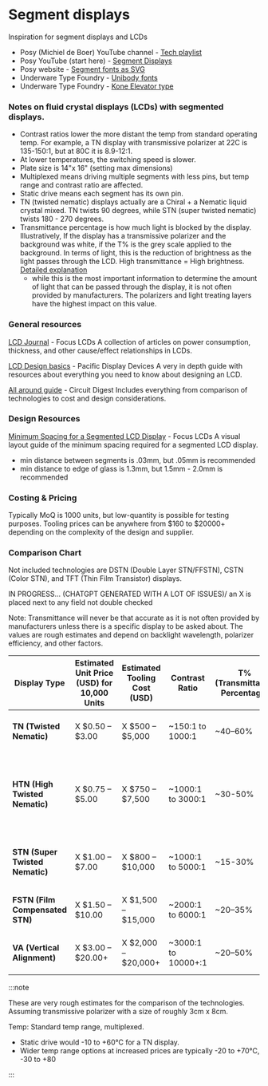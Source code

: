 # Segment displays

Inspiration for segment displays and LCDs
- Posy (Michiel de Boer) YouTube channel - [Tech playlist](https://www.youtube.com/watch?v=1qIHCUWAgh4&list=PLRHvp3qQOkrKuW0IfeC-pJ2FNQc7cmbNi)
- Posy YouTube (start here) - [Segment Displays](https://www.youtube.com/watch?v=RTB5XhjbgZA)
- Posy website - [Segment fonts as SVG](https://www.michieldb.nl/other/segments/)
- Underware Type Foundry - [Unibody fonts](https://underware.nl/fonts_in_use/Unibody)
- Underware Type Foundry - [Kone Elevator type](https://www.underware.nl/custom_type/kone/)


### Notes on fluid crystal displays (LCDs) with segmented displays.
- Contrast ratios lower the more distant the temp from standard operating temp. For example, a TN display with transmissive polarizer at 22C is 135-150:1, but at 80C it is 8.9-12:1.
- At lower temperatures, the switching speed is slower.
- Plate size is 14"x 16" (setting max dimensions)
- Multiplexed means driving multiple segments with less pins, but temp range and contrast ratio are affected.
- Static drive means each segment has its own pin.
- TN (twisted nematic) displays actually are a Chiral + a Nematic liquid crystal mixed. TN twists 90 degrees, while STN (super twisted nematic) twists 180 - 270 degrees. 
- Transmittance percentage is how much light is blocked by the display. Illustratively, If the display has a transmissive polarizer and the background was white, if the T% is the grey scale applied to the background. In terms of light, this is the reduction of brightness as the light passes through the LCD. High transmittance = High brightness. [Detailed explanation](https://sot.com.sg/lcd-optical-characteristics/)
    - while this is the most important information to determine the amount of light that can be passed through the display, it is not often provided by manufacturers. The polarizers and light treating layers have the highest impact on this value.

### General resources

[LCD Journal](https://focuslcds.com/journals/) - Focus LCDs
A collection of articles on power consumption, thickness, and other cause/effect relationships in LCDs.

[LCD Design basics](https://www.pacificdisplay.com/design_lcd.htm) - Pacific Display Devices
A very in depth guide with resources about everything you need to know about designing an LCD.

[All around guide](https://circuitdigest.com/article/everything-you-need-to-know-to-design-and-build-your-own-custom-custom-lcd-displays) - Circuit Digest
Includes everything from comparison of technologies to cost and design considerations.

### Design Resources

[Minimum Spacing for a Segmented LCD Display](https://focuslcds.com/journals/minimum-spacing-for-a-segmented-lcd-display/?utm_source=chatgpt.com) - Focus LCDs
A visual layout guide of the minimum spacing required for a segmented LCD display.

- min distance between segments is .03mm, but .05mm is recommended
- min distance to edge of glass is 1.3mm, but 1.5mm - 2.0mm is recommended

### Costing & Pricing

Typically MoQ is 1000 units, but low-quantity is possible for testing purposes.
Tooling prices can be anywhere from $160 to $20000+ depending on the complexity of the design and supplier.

### Comparison Chart

Not included technologies are DSTN (Double Layer STN/FFSTN), CSTN (Color STN), and TFT (Thin Film Transistor) displays.

IN PROGRESS... (CHATGPT GENERATED WITH A LOT OF ISSUES)/
an X is placed next to any field not double checked

Note: Transmittance will never be that accurate as it is not often provided by manufacturers unless there is a specific display to be asked about. The values are rough estimates and depend on backlight wavelength, polarizer efficiency, and other factors.

| **Display Type** | **Estimated Unit Price (USD) for 10,000 Units** | **Estimated Tooling Cost (USD)** | **Contrast Ratio** | **T% (Transmittance Percentage)** | **Notes** |
|------------------|-----------------------------------------------|----------------------------------|--------------------|--------------------------|-----------|
| **TN (Twisted Nematic)** | X $0.50 – $3.00 | X $500 – $5,000 | ~150:1 to 1000:1 | ~40–60% | Lowest cost; limited viewing angles. |
| **HTN (High Twisted Nematic)** | X $0.75 – $5.00 | X $750 – $7,500 | ~1000:1 to 3000:1 | ~30-50% | Improved contrast and viewing angles over TN. Typically blue for negative displays. |
| **STN (Super Twisted Nematic)** | X $1.00 – $7.00 | X $800 – $10,000 | ~1000:1 to 5000:1 | ~15-30% | Better contrast; suitable for higher multiplexing. |
| **FSTN (Film Compensated STN)** | X $1.50 – $10.00 | X $1,500 – $15,000 | ~2000:1 to 6000:1 | ~20–35% | Enhanced contrast with film compensation. |
| **VA (Vertical Alignment)** | X $3.00 – $20.00+ | X $2,000 – $20,000+ | ~3000:1 to 10000+:1 | ~20–50% | Highest contrast; superior black levels. |



:::note

These are very rough estimates for the comparison of the technologies. Assuming transmissive polarizer with a size of roughly 3cm x 8cm. 

Temp: Standard temp range, multiplexed. 
- Static drive would -10 to +60°C for a TN display.
- Wider temp range options at increased prices are typically -20 to +70°C, -30 to +80

:::
